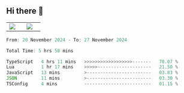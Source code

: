 ## Hi there 👋

<p align="center">
  <table align="center">
  <tr border="none">
  <td width="35%" align="center">
    <img  align="center"  src="http://github-profile-summary-cards.vercel.app/api/cards/stats?username=ricepunk&theme=github_dark" />
  </td>
    
  <td width="65%" align="center">
    <img  align="center"  src="http://github-profile-summary-cards.vercel.app/api/cards/profile-details?username=ricepunk&theme=github_dark" />
  </td>
  </tr>
  </table>
</p>

<!--START_SECTION:waka-->

```typescript
From: 20 November 2024 - To: 27 November 2024

Total Time: 5 hrs 58 mins

TypeScript   4 hrs 11 mins   >>>>>>>>>>>>>>>>>>-------   70.07 %
Lua          1 hr 17 mins    >>>>>--------------------   21.50 %
JavaScript   13 mins         >------------------------   03.83 %
JSON         11 mins         >------------------------   03.30 %
TSConfig     4 mins          -------------------------   01.15 %
```

<!--END_SECTION:waka-->
